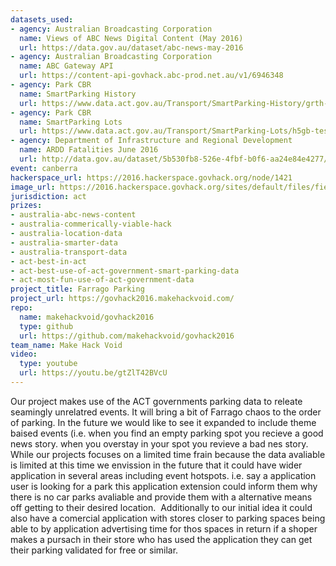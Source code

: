 ```yaml
---
datasets_used:
- agency: Australian Broadcasting Corporation
  name: Views of ABC News Digital Content (May 2016)
  url: https://data.gov.au/dataset/abc-news-may-2016
- agency: Australian Broadcasting Corporation
  name: ABC Gateway API
  url: https://content-api-govhack.abc-prod.net.au/v1/6946348
- agency: Park CBR
  name: SmartParking History
  url: https://www.data.act.gov.au/Transport/SmartParking-History/grth-myzs
- agency: Park CBR
  name: SmartParking Lots
  url: https://www.data.act.gov.au/Transport/SmartParking-Lots/h5gb-tess
- agency: Department of Infrastructure and Regional Development
  name: ARDD Fatalities June 2016
  url: http://data.gov.au/dataset/5b530fb8-526e-4fbf-b0f6-aa24e84e4277/resource/fd646fdc-7788-4bea-a736-e4aeb0dd09a8/download/FatalitiesJune2016.csv
event: canberra
hackerspace_url: https://2016.hackerspace.govhack.org/node/1421
image_url: https://2016.hackerspace.govhack.org/sites/default/files/field/image/tumblr_mg218jTaFu1rh9jq7o2_500.jpg
jurisdiction: act
prizes:
- australia-abc-news-content
- australia-commerically-viable-hack
- australia-location-data
- australia-smarter-data
- australia-transport-data
- act-best-in-act
- act-best-use-of-act-government-smart-parking-data
- act-most-fun-use-of-act-government-data
project_title: Farrago Parking
project_url: https://govhack2016.makehackvoid.com/
repo:
  name: makehackvoid/govhack2016
  type: github
  url: https://github.com/makehackvoid/govhack2016
team_name: Make Hack Void
video:
  type: youtube
  url: https://youtu.be/gtZlT42BVcU
---
```


Our project makes use of the ACT governments parking data to releate seamingly unrelatred events. It will bring a bit of Farrago chaos to the order of parking.
In the future we would like to see it expanded to include theme baised events (i.e. when you find an empty parking spot you recieve a good news story. when you overstay in your spot you revieve a bad nes story.
While our projects focuses on a limited time frain because the data avaliable is limited at this time we envission in the future that it could have wider application in several areas including event hotspots. i.e. say a application user is looking for a park this application extension could inform them why there is no car parks avaliable and provide them with a alternative means off getting to their desired location. 
Additionally to our initial idea it could also have a comercial application with stores closer to parking spaces being able to by application advertising time for thos spaces in return if a shoper makes a pursach in their store who has used the application they can get their parking validated for free or similar.